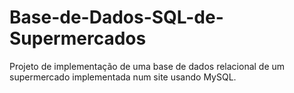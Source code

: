# Base-de-Dados-SQL-de-Supermercados

Projeto de implementação de uma base de dados relacional  de um supermercado implementada num site usando MySQL.
